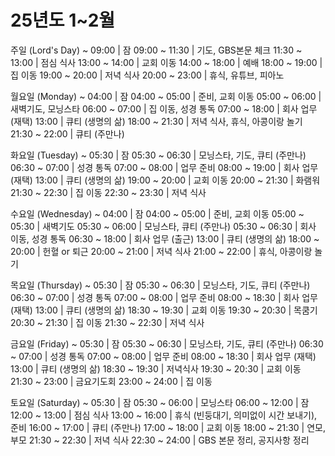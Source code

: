 # 25년도 1~2월

주일 (Lord's Day)
      ~ 09:00  |  잠
09:00 ~ 11:30  |  기도, GBS본문 체크
11:30 ~ 13:00  |  점심 식사
13:00 ~ 14:00  |  교회 이동
14:00 ~ 18:00  |  예배
18:00 ~ 19:00  |  집 이동
19:00 ~ 20:00  |  저녁 식사
20:00 ~ 23:00  |  휴식, 유튜브, 피아노

월요일 (Monday)
      ~ 04:00  |  잠
04:00 ~ 05:00  |  준비, 교회 이동
05:00 ~ 06:00  |  새벽기도, 모닝스타
06:00 ~ 07:00  |  집 이동, 성경 통독
07:00 ~ 18:00  |  회사 업무 (재택)
        13:00  |  큐티 (생명의 삶)
18:00 ~ 21:30  |  저녁 식사, 휴식, 아콩이랑 놀기
21:30 ~ 22:00  |  큐티 (주만나)

화요일 (Tuesday)
      ~ 05:30  |  잠
05:30 ~ 06:30  |  모닝스타, 기도, 큐티 (주만나)
06:30 ~ 07:00  |  성경 통독
07:00 ~ 08:00  |  업무 준비
08:00 ~ 19:00  |  회사 업무 (재택)
        13:00  |  큐티 (생명의 삶)
19:00 ~ 20:00  |  교회 이동
20:00 ~ 21:30  |  화램워
21:30 ~ 22:30  |  집 이동
22:30 ~ 23:30  |  저녁 식사

수요일 (Wednesday)
      ~ 04:00  |  잠
04:00 ~ 05:00  |  준비, 교회 이동
05:00 ~ 05:30  |  새벽기도
05:30 ~ 06:00  |  모닝스타, 큐티 (주만나)
05:30 ~ 06:30  |  회사 이동, 성경 통독
06:30 ~ 18:00  |  회사 업무 (출근)
        13:00  |  큐티 (생명의 삶)
18:00 ~ 20:00  |  헌혈 or 퇴근
20:00 ~ 21:00  |  저녁 식사
21:00 ~ 22:00  |  휴식, 아콩이랑 놀기

목요일 (Thursday)
      ~ 05:30  |  잠
05:30 ~ 06:30  |  모닝스타, 기도, 큐티 (주만나)
06:30 ~ 07:00  |  성경 통독
07:00 ~ 08:00  |  업무 준비
08:00 ~ 18:30  |  회사 업무 (재택)
        13:00  |  큐티 (생명의 삶)
18:30 ~ 19:30  |  교회 이동
19:30 ~ 20:30  |  목쿰기
20:30 ~ 21:30  |  집 이동
21:30 ~ 22:30  |  저녁 식사

금요일 (Friday)
      ~ 05:30  |  잠
05:30 ~ 06:30  |  모닝스타, 기도, 큐티 (주만나)
06:30 ~ 07:00  |  성경 통독
07:00 ~ 08:00  |  업무 준비
08:00 ~ 18:30  |  회사 업무 (재택)
        13:00  |  큐티 (생명의 삶)
18:30 ~ 19:30  |  저녁식사
19:30 ~ 20:30  |  교회 이동
21:30 ~ 23:00  |  금요기도회
23:00 ~ 24:00  |  집 이동

토요일 (Saturday)
      ~ 05:30  |  잠
05:30 ~ 06:00  |  모닝스타
06:00 ~ 12:00  |  잠
12:00 ~ 13:00  |  점심 식사
13:00 ~ 16:00  |  휴식 (빈둥대기, 의미없이 시간 보내기), 준비
16:00 ~ 17:00  |  큐티 (주만나)
17:00 ~ 18:00  |  교회 이동
18:00 ~ 21:30  |  연모, 부모
21:30 ~ 22:30  |  저녁 식사
22:30 ~ 24:00  |  GBS 본문 정리, 공지사항 정리
